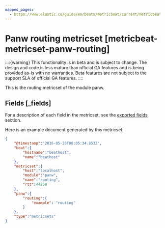 ```yaml
---
mapped_pages:
  - https://www.elastic.co/guide/en/beats/metricbeat/current/metricbeat-metricset-panw-routing.html
---
```


# Panw routing metricset [metricbeat-metricset-panw-routing]

::::{warning}
This functionality is in beta and is subject to change. The design and code is less mature than official GA features and is being provided as-is with no warranties. Beta features are not subject to the support SLA of official GA features.
::::


This is the routing metricset of the module panw.

## Fields [_fields]

For a description of each field in the metricset, see the [exported fields](/reference/metricbeat/exported-fields-panw.md) section.

Here is an example document generated by this metricset:

```json
{
    "@timestamp":"2016-05-23T08:05:34.853Z",
    "beat":{
        "hostname":"beathost",
        "name":"beathost"
    },
    "metricset":{
        "host":"localhost",
        "module":"panw",
        "name":"routing",
        "rtt":44269
    },
    "panw":{
        "routing":{
            "example": "routing"
        }
    },
    "type":"metricsets"
}
```
